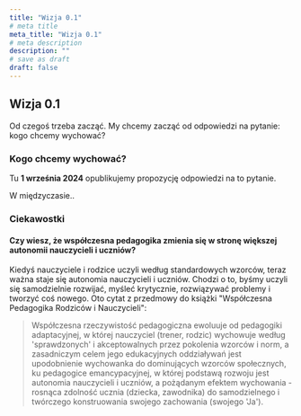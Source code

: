 ```yaml
---
title: "Wizja 0.1"
# meta title
meta_title: "Wizja 0.1"
# meta description
description: ""
# save as draft
draft: false
---
```

## Wizja 0.1

Od czegoś trzeba zacząć. My chcemy zacząć od odpowiedzi na pytanie: kogo chcemy wychować?

### Kogo chcemy wychować? 

Tu **1 września 2024** opublikujemy propozycję odpowiedzi na to pytanie.

W międzyczasie.. 

### Ciekawostki

#### Czy wiesz, że współczesna pedagogika zmienia się w stronę większej autonomii nauczycieli i uczniów? 

Kiedyś nauczyciele i rodzice uczyli według standardowych wzorców, teraz ważna staje się autonomia nauczycieli i uczniów. Chodzi o to, byśmy uczyli się samodzielnie rozwijać, myśleć krytycznie, rozwiązywać problemy i tworzyć coś nowego. Oto cytat z przedmowy do książki "Współczesna Pedagogika Rodziców i Nauczycieli":

> Współczesna rzeczywistość pedagogiczna ewoluuje od pedagogiki adaptacyjnej, w której nauczyciel (trener, rodzic) wychowuje według 'sprawdzonych' i akceptowalnych przez pokolenia wzorców i norm, a zasadniczym celem jego edukacyjnych oddziaływań jest upodobnienie wychowanka do dominujących wzorców społecznych, ku pedagogice emancypacyjnej, w której podstawą rozwoju jest autonomia nauczycieli i uczniów, a pożądanym efektem wychowania - rosnąca zdolność ucznia (dziecka, zawodnika) do samodzielnego i twórczego konstruowania swojego zachowania (swojego 'Ja').